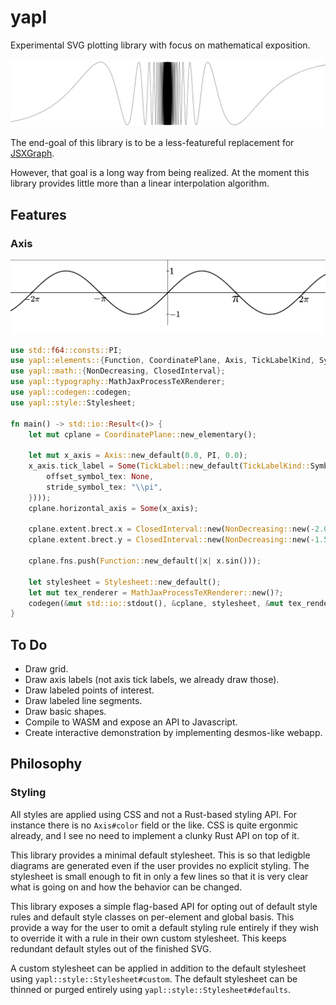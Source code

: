 # yapl
Experimental SVG plotting library with focus on mathematical exposition.

![sin(1/x)](readme-assets/sin1overx.png)

The end-goal of this library is to be a less-featureful replacement for 
[JSXGraph](https://jsxgraph.uni-bayreuth.de/wp/index.html).

However, that goal is a long way from being realized. At the moment this library
provides little more than a linear interpolation algorithm.

## Features

### Axis 
![sinx](readme-assets/sinx.png)

```rust
use std::f64::consts::PI;
use yapl::elements::{Function, CoordinatePlane, Axis, TickLabelKind, SymbolicTickLabel, TickLabel};
use yapl::math::{NonDecreasing, ClosedInterval};
use yapl::typography::MathJaxProcessTeXRenderer;
use yapl::codegen::codegen;
use yapl::style::Stylesheet;

fn main() -> std::io::Result<()> {
    let mut cplane = CoordinatePlane::new_elementary();

    let mut x_axis = Axis::new_default(0.0, PI, 0.0);
    x_axis.tick_label = Some(TickLabel::new_default(TickLabelKind::Symbolic(SymbolicTickLabel {
        offset_symbol_tex: None,
        stride_symbol_tex: "\\pi",
    })));
    cplane.horizontal_axis = Some(x_axis);
    
    cplane.extent.brect.x = ClosedInterval::new(NonDecreasing::new(-2.0 * PI - 1.0, 2.0 * PI + 1.0));
    cplane.extent.brect.y = ClosedInterval::new(NonDecreasing::new(-1.5, 1.5));

    cplane.fns.push(Function::new_default(|x| x.sin()));
    
    let stylesheet = Stylesheet::new_default();
    let mut tex_renderer = MathJaxProcessTeXRenderer::new()?;
    codegen(&mut std::io::stdout(), &cplane, stylesheet, &mut tex_renderer)
}
```

## To Do 
- Draw grid.
- Draw axis labels (not axis tick labels, we already draw those).
- Draw labeled points of interest.
- Draw labeled line segments.
- Draw basic shapes.
- Compile to WASM and expose an API to Javascript.
- Create interactive demonstration by implementing desmos-like webapp.

## Philosophy
### Styling

All styles are applied using CSS and not a Rust-based styling API. For instance there 
is no `Axis#color` field or the like. CSS is quite ergonmic already, and I see no need to
implement a clunky Rust API on top of it. 

This library provides a minimal default stylesheet. This is so that ledigble diagrams are generated
even if the user provides no explicit styling. The stylesheet is small enough to fit in only 
a few lines so that it is very clear what is going on and how the behavior can be changed. 

This library exposes a simple flag-based API for opting out of default style rules
and default style  classes on per-element and global basis. This provide a way for the user
to omit a default styling rule entirely if they wish to override it with a rule in their own 
custom stylesheet. This keeps redundant default styles out of the finished SVG.

A custom stylesheet can be applied in addition to the default stylesheet using 
`yapl::style::Stylesheet#custom`. The default stylesheet can be thinned or purged entirely
using `yapl::style::Stylesheet#defaults`. 
